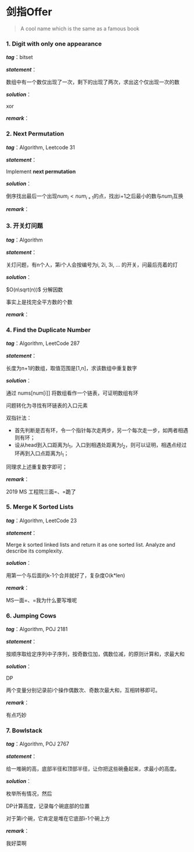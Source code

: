 # 剑指Offer

> A cool name which is the same as a famous book





### 1. Digit with only one appearance

***tag***：bitset

***statement***：

数组中有一个数仅出现了一次，剩下的出现了两次，求出这个仅出现一次的数

***solution***：

xor

***remark***：





### 2. Next Permutation

***tag***：Algorithm, Leetcode 31

***statement***：

Implement **next permutation**

***solution***：

倒序找出最后一个出现$num_i < num_{i+1}$的点，找出i+1之后最小的数与$num_i$互换

***remark***：





### 3. 开关灯问题

***tag***：Algorithm

***statement***：

关灯问题，有n个人，第i个人会按编号为i, 2i, 3i, ... 的开关，问最后亮着的灯

***solution***：

$O(n\sqrt(n))$ 分解因数

事实上是找完全平方数的个数

***remark***：



### 4. Find the Duplicate Number

***tag***：Algorithm, LeetCode 287

***statement***：

长度为n+1的数组，取值范围是[1,n]，求该数组中重复数字

***solution***：

通过 nums[num[i]] 将数组看作一个链表，可证明数组有环

问题转化为寻找有环链表的入口元素

双指针法：

- 首先判断是否有环，令一个指针每次走两步，另一个每次走一步，如两者相遇则有环；
- 设从head到入口距离为$l_1$，入口到相遇处距离为$l_2$，则可以证明，相遇点经过环再到入口点距离为$l_1$；

同理求上述重复数字即可；

***remark***：

2019 MS 工程院三面=、=跪了



### 5. Merge K Sorted Lists

***tag***：Algorithm, LeetCode 23

***statement***：

Merge *k* sorted linked lists and return it as one sorted list. Analyze and describe its complexity.

***solution***：

用第一个与后面的k-1个合并就好了，复杂度O(k*len)

***remark***：

MS一面=、=我为什么要写堆呢



### 6. Jumping Cows

***tag***：Algorithm, POJ 2181

***statement***：

按顺序取给定序列中子序列，按奇数位加，偶数位减，的原则计算和，求最大和

***solution***：

DP

两个变量分别记录前i个操作偶数次、奇数次最大和，互相转移即可。

***remark***：

有点巧妙



### 7. Bowlstack

***tag***：Algorithm, POJ 2767

***statement***：

给一堆碗的高，底部半径和顶部半径，让你把这些碗叠起来，求最小的高度。

***solution***：

枚举所有情况，然后

DP计算高度，记录每个碗底部的位置

对于第i个碗，它肯定是堆在它底部i-1个碗上方

***remark***：

我好菜啊